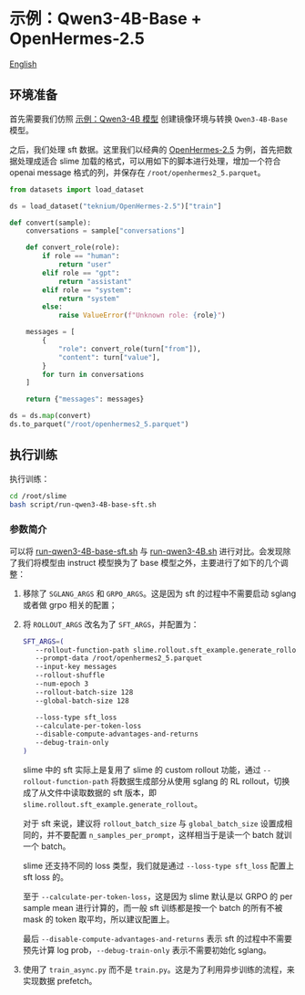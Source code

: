 # 示例：Qwen3-4B-Base + OpenHermes-2.5

[English](../en/sft.md)

## 环境准备

首先需要我们仿照 [示例：Qwen3-4B 模型](./models/qwen3-4B.md) 创建镜像环境与转换 `Qwen3-4B-Base` 模型。

之后，我们处理 sft 数据。这里我们以经典的 [OpenHermes-2.5](https://huggingface.co/datasets/teknium/OpenHermes-2.5) 为例，首先把数据处理成适合 slime 加载的格式，可以用如下的脚本进行处理，增加一个符合 openai message 格式的列，并保存在 `/root/openhermes2_5.parquet`。

```python
from datasets import load_dataset

ds = load_dataset("teknium/OpenHermes-2.5")["train"]

def convert(sample):
    conversations = sample["conversations"]

    def convert_role(role):
        if role == "human":
            return "user"
        elif role == "gpt":
            return "assistant"
        elif role == "system":
            return "system"
        else:
            raise ValueError(f"Unknown role: {role}")

    messages = [
        {
            "role": convert_role(turn["from"]),
            "content": turn["value"],
        }
        for turn in conversations
    ]

    return {"messages": messages}

ds = ds.map(convert)
ds.to_parquet("/root/openhermes2_5.parquet")
```

## 执行训练

执行训练：

```bash
cd /root/slime
bash script/run-qwen3-4B-base-sft.sh
```

### 参数简介

可以将 [run-qwen3-4B-base-sft.sh](../../scripts/run-qwen3-4B-base-sft.sh) 与 [run-qwen3-4B.sh](../../scripts/run-qwen3-4B.sh) 进行对比。会发现除了我们将模型由 instruct 模型换为了 base 模型之外，主要进行了如下的几个调整：

1. 移除了 `SGLANG_ARGS` 和 `GRPO_ARGS`。这是因为 sft 的过程中不需要启动 sglang 或者做 grpo 相关的配置；

2. 将 `ROLLOUT_ARGS` 改名为了 `SFT_ARGS`，并配置为：

   ```bash
   SFT_ARGS=(
      --rollout-function-path slime.rollout.sft_example.generate_rollout
      --prompt-data /root/openhermes2_5.parquet
      --input-key messages
      --rollout-shuffle
      --num-epoch 3
      --rollout-batch-size 128
      --global-batch-size 128
   
      --loss-type sft_loss
      --calculate-per-token-loss
      --disable-compute-advantages-and-returns
      --debug-train-only
   )
   ```

   slime 中的 sft 实际上是复用了 slime 的 custom rollout 功能，通过 `--rollout-function-path` 将数据生成部分从使用 sglang 的 RL rollout，切换成了从文件中读取数据的 sft 版本，即 `slime.rollout.sft_example.generate_rollout`。

   对于 sft 来说，建议将 `rollout_batch_size` 与 `global_batch_size` 设置成相同的，并不要配置 `n_samples_per_prompt`，这样相当于是读一个 batch 就训一个 batch。

   slime 还支持不同的 loss 类型，我们就是通过 `--loss-type sft_loss` 配置上 sft loss 的。

   至于 `--calculate-per-token-loss`，这是因为 slime 默认是以 GRPO 的 per sample mean 进行计算的，而一般 sft 训练都是按一个 batch 的所有不被 mask 的 token 取平均，所以建议配置上。

   最后 `--disable-compute-advantages-and-returns` 表示 sft 的过程中不需要预先计算 log prob，`--debug-train-only` 表示不需要初始化 sglang。

3. 使用了 `train_async.py` 而不是 `train.py`。这是为了利用异步训练的流程，来实现数据 prefetch。
